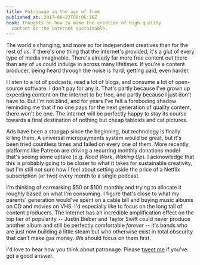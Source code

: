 ```yaml
---
title: Patronage in the age of free
published_at: 2017-08-23T08:06:16Z
hook: Thoughts on how to make the creation of high quality
  content on the internet sustainable.
---
```


The world's changing, and more so for independent creatives
than for the rest of us. If there's one thing that the
internet's provided, it's a glut of every type of media
imaginable. There's already far more free content out there
than any of us could indulge in across many lifetimes. If
you're a content producer, being heard through the noise is
hard; getting paid, even harder.

I listen to a lot of podcasts, read a lot of blogs, and
consume a lot of open-source software. I don't pay for any
it. That's partly because I've grown up expecting content
on the internet to be free, and partly because I just don't
have to. But I'm not blind, and for years I've felt a
foreboding shadow reminding me that if no one pays for the
next generation of quality content, there won't be one. The
internet will be perfectly happy to stay its course towards
a final destination of nothing but cheap tabloids and cat
pictures.

Ads have been a stopgap since the beginning, but technology
is finally killing them. A universal micropayments system
would be great, but it's been tried countless times and
failed on every one of them. More recently, platforms like
Patreon are driving a recurring monthly donations model
that's seeing some uptake (e.g. _Road Work_, _Waking Up_).
I acknowledge that this is probably going to be closer to
what it takes for sustainable creativity, but I'm still not
sure how I feel about setting aside the price of a Netflix
subscription (or two) every month to a single podcast.

I'm thinking of earmarking $50 or $100 monthly and trying
to allocate it roughly based on what I'm consuming. I
figure that's close to what my parents' generation would've
spent on a cable bill and buying music albums on CD and
movies on VHS. I'd especially like to focus on the long
tail of content producers. The internet has an incredible
amplification effect on the top tier of popularity --
Justin Bieber and Taylor Swift could never produce another
album and still be perfectly comfortable _forever_ -- it's
bands who are just now building a little steam but who
otherwise exist in total obscurity that can't make gas
money. We should focus on them first.

I'd love to hear how you think about patronage. Please
[tweet me][twitter] if you've got a good answer.

[twitter]: https://twitter.com/brandur
